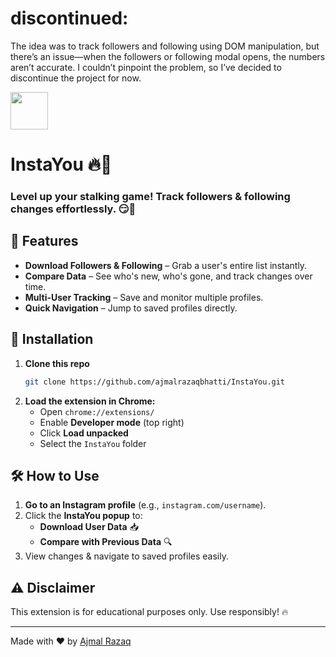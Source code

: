 # discontinued:
The idea was to track followers and following using DOM manipulation, but there’s an issue—when the followers or following modal opens, the numbers aren’t accurate. I couldn’t pinpoint the problem, so I’ve decided to discontinue the project for now.


<img src="https://github.com/user-attachments/assets/47e8ab75-df50-4a26-a376-e584ce8dd8a5" height="60px"/>

# InstaYou 🔥👀

### Level up your stalking game! Track followers & following changes effortlessly. 😏🚀

## 📌 Features

- **Download Followers & Following** – Grab a user's entire list instantly.
- **Compare Data** – See who's new, who's gone, and track changes over time.
- **Multi-User Tracking** – Save and monitor multiple profiles.
- **Quick Navigation** – Jump to saved profiles directly.

## 🚀 Installation

1. **Clone this repo**
   ```bash
   git clone https://github.com/ajmalrazaqbhatti/InstaYou.git
   ```
2. **Load the extension in Chrome:**
   - Open `chrome://extensions/`
   - Enable **Developer mode** (top right)
   - Click **Load unpacked**
   - Select the `InstaYou` folder

## 🛠️ How to Use

1. **Go to an Instagram profile** (e.g., `instagram.com/username`).
2. Click the **InstaYou popup** to:
   - **Download User Data** 📥
   - **Compare with Previous Data** 🔍
3. View changes & navigate to saved profiles easily.

## ⚠️ Disclaimer

This extension is for educational purposes only. Use responsibly! 🔥

---

Made with ❤️ by [Ajmal Razaq](https://github.com/ajmalrazaqbhatti)
